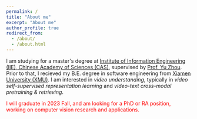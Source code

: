 ```yaml
---
permalink: /
title: "About me"
excerpt: "About me"
author_profile: true
redirect_from: 
  - /about/
  - /about.html
---
```


I am studying for a master's degree at [Institute of Information Engineering (IIE), Chinese Academy of Sciences (CAS)](https://www.iie.ac.cn/), supervised by [Prof. Yu Zhou](https://people.ucas.ac.cn/~yuzhou). Prior to that, I recieved my B.E. degree in software engineering from [Xiamen University (XMU)](https://www.xmu.edu.cn/). I am interested in *video understanding*, typically in *video self-supervised representation learning* and *video-text cross-modal pretraining & retrieving*.

<p><font color="red">I will graduate in 2023 Fall, and am looking for a PhD or RA position, working on computer vision research and applications.</font></p>


